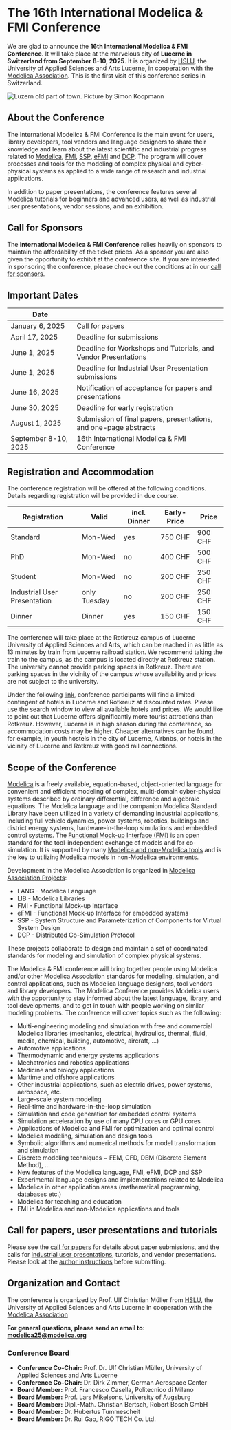 # The 16th International Modelica & FMI Conference

We are glad to announce the **16th International Modelica & FMI Conference**. It will take place at the marvelous city of **Lucerne in Switzerland from September 8-10, 2025**. It is organized by [HSLU](https://www.hslu.ch/en/), the University of Applied Sciences and Arts Lucerne, in cooperation with the [Modelica Association](/association/). This is the first visit of this conference series in Switzerland. 

![Luzern old part of town. Picture by Simon Koopmann](https://upload.wikimedia.org/wikipedia/commons/thumb/7/71/Luzern_old_part_of_town.JPG/1280px-Luzern_old_part_of_town.JPG)

## About the Conference

The International Modelica & FMI Conference is the main event for users, library developers, tool vendors and language designers to share their knowledge and learn about the latest scientific and industrial progress related to [Modelica](/), [FMI](https://fmi-standard.org/), [SSP](https://ssp-standard.org/), [eFMI](http://efmi-standard.org/) and [DCP](https://dcp-standard.org/).
The program will cover processes and tools for the modeling of complex physical and cyber-physical systems as applied to a wide range of research and industrial applications. 

In addition to paper presentations, the conference features several Modelica tutorials for beginners and advanced users, as well as industrial user presentations, vendor sessions, and an exhibition. 

## Call for Sponsors

The **International Modelica & FMI Conference** relies heavily on sponsors to maintain the affordability of the ticket prices. As a sponsor you are also given the opportunity to exhibit at the conference site. If you are interested in sponsoring the conference, please check out the conditions at in our [call for sponsors](callforsponsors25). 


<!-- {{<rawhtml>}}
<table>
    <tr>
        <td><b>Platinum</b></td>
        <td colspan="2" align="center"><img src="pics24/modelon.jpg" width="400" alt="Modelon"></td>
    </tr>
    <tr>
        <td><b>Gold</b></td>
        <td><img src="pics24/claytex.jpg" width="250" alt="Claytex"></td>
        <td><img src="pics24/3DS_Corp_Logotype_Blue_RGB.png" width="250"></td>
    </tr>
    <tr>     
        <td><b>Gold</b></td>
        <td><img src="pics24/XPI Logo.jpg" width="250" alt="ESI"></td>
        <td><img src="pics24/juliahub.png" width="250" alt="Julia Hub"></td>
    </tr>
    <tr>
        <td><b>Silver</b></td>
        <td  colspan="2" align="center"><img src="pics24/maplesoft.jpg" width="250" alt="Maplesoft"></td>
    </tr>
</table>
{{</rawhtml>}} -->


## Important Dates

| Date | |
| --- | --- |
|January 6, 2025 |Call for papers |
|April 17, 2025 |Deadline for submissions|
|June 1, 2025 | Deadline for Workshops and Tutorials, and Vendor Presentations|
|June 1, 2025 | Deadline for Industrial User Presentation submissions|
|June 16, 2025|Notification of acceptance for papers and presentations|
|June 30, 2025|Deadline for early registration|
|August 1, 2025|Submission of final papers, presentations, and one-page abstracts|
|September 8-10, 2025| 16th International Modelica & FMI Conference|



<!-- ## Keynote Speakers and Presentation Titles
We are proud to announce our keynote speakers and the titles of their presentations: 


Tuesday, September 9th: 

|     |     |
| :-: | :----- |
| {{<rawhtml>}} <img src="pics25/ben-moseley-768x768.webp" alt="BenMoseley" width="200" /> {{</rawhtml>}}  |**Ben Moseley**, Head of Scalable Scientific Machine Learning Lab Imperial College London, previous lecturer at ETH Zürich AI Center|
| | **Physics-informed machine learning**| 


 Wednesday, September 10th: 
|     |     |
| :-: | :----- |
| {{<rawhtml>}} <img src="pics25/JohanAkesson.jpeg" alt="BenMoseley" width="200" /> {{</rawhtml>}}  | **Johan R Åkesson** Associate Director for Computational Engineering at Carrier, EX. CTO Modelon AB  |
| | **TBD** | -->


## Registration and Accommodation

<!-- Registration is now open at [Eventbrite](https://www.eventbrite.com/e/american-modelica-conference-2024-tickets-794519207337?aff=oddtdtcreator). Please register soon to make planning easy for us. Early Bird tickets will be available until August 10th. If you need a hotel for the conference, we recommend the Graduate Hotel on the UCONN campus in waking distance to the conferene venue. You can reserve a room for a discounted room rate through [**this link**](https://www.hilton.com/en/book/reservation/deeplink/?ctyhocn=BDLGSGU&corporateCode=3439604). Other hotels are available in the vicinity, but are in 10-15 minutes of driving distance from the conference.  -->

<!-- Registration and accommodation recommendations are not yet available.  -->
The conference registration will be offered at the following conditions. Details regarding registration will be provided in due course.

| Registration | Valid | incl. Dinner | Early-Price | Price |
|--------------|--------------|--------------|--------------|--------------|
| Standard | Mon-Wed | yes | 750 CHF | 900 CHF|
| PhD | Mon-Wed | no | 400 CHF | 500 CHF|
| Student | Mon-Wed | no | 200 CHF | 250 CHF|
| Industrial User Presentation | only Tuesday | no | 200 CHF | 250 CHF|
| Dinner | Dinner | yes | 150 CHF | 150 CHF|

The conference will take place at the Rotkreuz campus of Lucerne University of Applied Sciences and Arts, which can be reached in as little as 13 minutes by train from Lucerne railroad station. We recommend taking the train to the campus, as the campus is located directly at Rotkreuz station. The university cannot provide parking spaces in Rotkreuz. There are parking spaces in the vicinity of the campus whose availability and prices are not subject to the university. 

Under the following [link](https://regis.buchertravel.ch/event/International_Modelica_Conference2025), conference participants will find a limited contingent of hotels in Lucerne and Rotkreuz at discounted rates. Please use the search window to view all available hotels and prices. We would like to point out that Lucerne offers significantly more tourist attractions than Rotkreuz. However, Lucerne is in high season during the conference, so accommodation costs may be higher. Cheaper alternatives can be found, for example, in youth hostels in the city of Lucerne, Airbnbs, or hotels in the vicinity of Lucerne and Rotkreuz with good rail connections.


## Scope of the Conference

[Modelica](/) is a freely available, equation-based, object-oriented language for convenient and efficient modeling of complex, multi-domain cyber-physical systems described by ordinary differential, difference and algebraic equations. The Modelica language and the companion Modelica Standard Library have been utilized in a variety of demanding industrial applications, including full vehicle dynamics, power systems, robotics, buildings and district energy systems, hardware-in-the-loop simulations and embedded control systems. The [Functional Mock-up Interface (FMI)](https://www.fmi-standard.org/) is an open standard for the tool-independent exchange of models and for co-simulation. It is supported by many [Modelica and non-Modelica tools](/tools/) and is the key to utilizing Modelica models in non-Modelica environments.

Development in the Modelica Association is organized in [Modelica Association Projects](/association/#modelica-association-projects):

- LANG - Modelica Language
- LIB - Modelica Libraries
- FMI - Functional Mock-up Interface
- eFMI - Functional Mock-up Interface for embedded systems
- SSP - System Structure and Parameterization of Components for Virtual System Design
- DCP - Distributed Co-Simulation Protocol

These projects collaborate to design and maintain a set of coordinated standards for modeling and simulation of complex physical systems.

The Modelica & FMI conference will bring together people using Modelica and/or other Modelica Association standards for modeling, simulation, and control applications, such as Modelica language designers, tool vendors and library developers. The Modelica Conference provides Modelica users with the opportunity to stay informed about the latest language, library, and tool developments, and to get in touch with people working on similar modeling problems. The conference will cover topics such as the following:
- Multi-engineering modeling and simulation with free and commercial Modelica libraries (mechanics, electrical, hydraulics, thermal, fluid, media, chemical, building, automotive, aircraft, ...)
- Automotive applications
- Thermodynamic and energy systems applications
- Mechatronics and robotics applications
- Medicine and biology applications
- Martime and offshore applications
- Other industrial applications, such as electric drives, power systems, aerospace, etc.
- Large-scale system modeling
- Real-time and hardware-in-the-loop simulation
- Simulation and code generation for embedded control systems
- Simulation acceleration by use of many CPU cores or GPU cores
- Applications of Modelica and FMI for optimization and optimal control
- Modelica modeling, simulation and design tools
- Symbolic algorithms and numerical methods for model transformation and simulation
- Discrete modeling techniques − FEM, CFD, DEM (Discrete Element Method), ...
- New features of the Modelica language, FMI, eFMI, DCP and SSP
- Experimental language designs and implementations related to Modelica
- Modelica in other application areas (mathematical programming, databases etc.)
- Modelica for teaching and education
- FMI in Modelica and non-Modelica applications and tools

## Call for papers, user presentations and tutorials

<!-- The call for papers and further information will go out in January 2025.  -->

 Please see the [call for papers](call2025) for details about paper submissions, and the calls for [industrial user presentations](call2025), tutorials, and vendor presentations. Please look at the [author instructions](authors) before submitting. <!--The submission deadlines are as follows:   -->
<!-- 
- June 15, 2024 Submission of full papers
- June 1, 2024 Submission of extended abstracts for presentation-only contributions, [workshops and tutorials]
(https://docs.google.com/forms/d/e/1FAIpQLScsRLAe-YwK7yAQoW6B5KQQ87M_SU4dgj6eKnvpjG3h53HMGw/viewform) 
- August 10, 2024 Notification of acceptance for papers and presentations
- August 30th, 2024 Submission of final papers and one-page abstracts
- October 7th, 2024 Submission of final presentations
- May 1th, 2025 Submission of full papers
- ?, 2025 Submission of extended abstracts for presentation-only contributions
- June 16th, 2025 Notification of acceptance for papers and presentations
- August 15th, 2025 Submission of final papers and one-page abstracts
- ?, 2025 Submission of final presentations  -->



<!-- ## Sponsorship opportunities

The American Modelica conference will be your opportunity to meet your customers again in a personal setting, at a great location. Please stay tuned for details about our sponsorship opportunities, we will post them here in the near future. Note that all sponsors will have the opportunity to exhibit at the conference, and that we don't offer a separate way to exhibit at the conference.   -->

## Organization and Contact

The conference is organized by Prof. Ulf Christian Müller from [HSLU](https://www.hslu.ch/en/), the University of Applied Sciences and Arts Lucerne in cooperation with the [Modelica Association](/association/)

**For general questions, please send an email to:** **[modelica25@modelica.org ](mailto:modelica25@modelica.org )**

### Conference Board

  - **Conference Co-Chair:** Prof. Dr. Ulf Christian Müller, University of Applied Sciences and Arts Lucerne
  - **Conference Co-Chair:** Dr. Dirk Zimmer, German Aerospace Center
  - **Board Member:** Prof. Francesco Casella, Politecnico di Milano
  - **Board Member:** Prof. Lars Mikelsons, University of Augsburg
  - **Board Member:** Dipl.-Math. Christian Bertsch, Robert Bosch GmbH
  - **Board Member:** Dr. Hubertus Tummescheit
  - **Board Member:** Dr. Rui Gao, RIGO TECH Co. Ltd.

  <!-- -  **Conference Co-Chair** Dr. Hubertus Tummescheit, Modelon ?
  -  **Conference Co-Chair** Dr. Rui Gao, RIGO TECH
  -  **Conference Co-Chair** Dr. Francesco Casella, Politecnico di Milano ?
  -  **Conference Co-Chair** Prof. Dr. Lars Mikelsons, Augsburg University ?
  -  **Conference Co-Chair** Dr. Martin Schüler,  ? -->

  <!-- -  **Conference Co-Chair** Dr. Michael Tiller, Juliahub
  -  **Local Co-Chair** Prof. George Bollas, University of Connecticut
  -  **Program Chair** Prof. Luigi Vanfretti, Rensselaer Polytechnic Insitute
  -  **Program Chair** Dr. Michael Wetter,Lawrence Berkeley National Laboratory
  -  **Conference Excecutive Coordinator** Dr. Christopher Laughman, Mitsubishi Electric Research Laboratories
  -  Behnam Afsharpoya, Dassault Systemes -->




